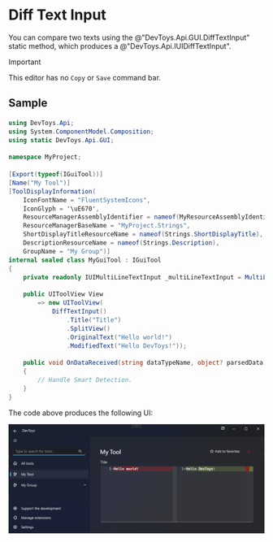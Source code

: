 # Diff Text Input

You can compare two texts using the @"DevToys.Api.GUI.DiffTextInput" static method, which produces a @"DevToys.Api.IUIDiffTextInput".

>[!IMPORTANT]
>This editor has no `Copy` or `Save` command bar.

## Sample

```csharp
using DevToys.Api;
using System.ComponentModel.Composition;
using static DevToys.Api.GUI;

namespace MyProject;

[Export(typeof(IGuiTool))]
[Name("My Tool")]
[ToolDisplayInformation(
    IconFontName = "FluentSystemIcons",
    IconGlyph = '\uE670',
    ResourceManagerAssemblyIdentifier = nameof(MyResourceAssemblyIdentifier),
    ResourceManagerBaseName = "MyProject.Strings",
    ShortDisplayTitleResourceName = nameof(Strings.ShortDisplayTitle),
    DescriptionResourceName = nameof(Strings.Description),
    GroupName = "My Group")]
internal sealed class MyGuiTool : IGuiTool
{
    private readonly IUIMultiLineTextInput _multiLineTextInput = MultiLineTextInput();

    public UIToolView View
        => new UIToolView(
            DiffTextInput()
                .Title("Title")
                .SplitView()
                .OriginalText("Hello world!")
                .ModifiedText("Hello DevToys!"));

    public void OnDataReceived(string dataTypeName, object? parsedData)
    {
        // Handle Smart Detection.
    }
}
```

The code above produces the following UI:

![DevToys - My Tool - Diff Text Input](assets/diff-text-input.png)
